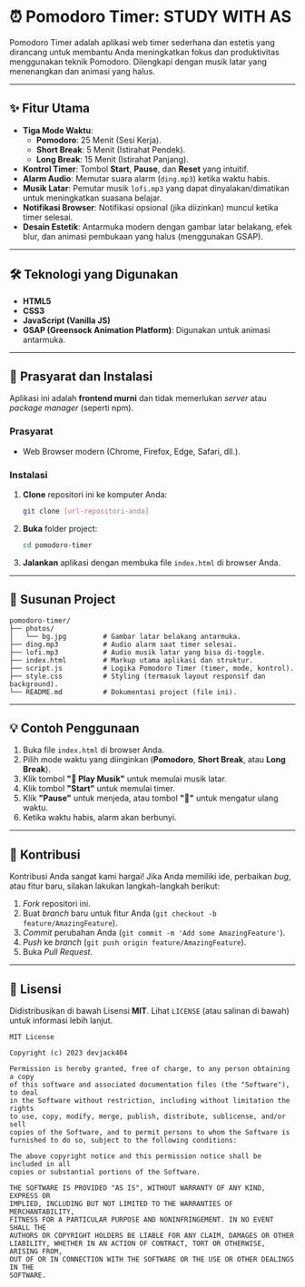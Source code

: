 # ⏰ Pomodoro Timer: STUDY WITH AS

[](https://opensource.org/licenses/MIT)
[]()

Pomodoro Timer adalah aplikasi web timer sederhana dan estetis yang dirancang untuk membantu Anda meningkatkan fokus dan produktivitas menggunakan teknik Pomodoro. Dilengkapi dengan musik latar yang menenangkan dan animasi yang halus.

-----

## ✨ Fitur Utama

  * **Tiga Mode Waktu**:
      * **Pomodoro**: 25 Menit (Sesi Kerja).
      * **Short Break**: 5 Menit (Istirahat Pendek).
      * **Long Break**: 15 Menit (Istirahat Panjang).
  * **Kontrol Timer**: Tombol **Start**, **Pause**, dan **Reset** yang intuitif.
  * **Alarm Audio**: Memutar suara alarm (`ding.mp3`) ketika waktu habis.
  * **Musik Latar**: Pemutar musik `lofi.mp3` yang dapat dinyalakan/dimatikan untuk meningkatkan suasana belajar.
  * **Notifikasi Browser**: Notifikasi opsional (jika diizinkan) muncul ketika timer selesai.
  * **Desain Estetik**: Antarmuka modern dengan gambar latar belakang, efek blur, dan animasi pembukaan yang halus (menggunakan GSAP).

-----

## 🛠️ Teknologi yang Digunakan

  * **HTML5**
  * **CSS3**
  * **JavaScript (Vanilla JS)**
  * **GSAP (Greensock Animation Platform)**: Digunakan untuk animasi antarmuka.

-----

## 🚀 Prasyarat dan Instalasi

Aplikasi ini adalah **frontend murni** dan tidak memerlukan *server* atau *package manager* (seperti npm).

### Prasyarat

  * Web Browser modern (Chrome, Firefox, Edge, Safari, dll.).

### Instalasi

1.  **Clone** repositori ini ke komputer Anda:
    ```bash
    git clone [url-repositori-anda]
    ```
2.  **Buka** folder project:
    ```bash
    cd pomodoro-timer
    ```
3.  **Jalankan** aplikasi dengan membuka file `index.html` di browser Anda.

-----

## 📂 Susunan Project

```
pomodoro-timer/
├── photos/
│   └── bg.jpg         # Gambar latar belakang antarmuka.
├── ding.mp3           # Audio alarm saat timer selesai.
├── lofi.mp3           # Audio musik latar yang bisa di-toggle.
├── index.html         # Markup utama aplikasi dan struktur.
├── script.js          # Logika Pomodoro Timer (timer, mode, kontrol).
├── style.css          # Styling (termasuk layout responsif dan background).
└── README.md          # Dokumentasi project (file ini).
```

-----

## 💡 Contoh Penggunaan

1.  Buka file `index.html` di browser Anda.
2.  Pilih mode waktu yang diinginkan (**Pomodoro**, **Short Break**, atau **Long Break**).
3.  Klik tombol **"🎵 Play Musik"** untuk memulai musik latar.
4.  Klik tombol **"Start"** untuk memulai timer.
5.  Klik **"Pause"** untuk menjeda, atau tombol **"🔁"** untuk mengatur ulang waktu.
6.  Ketika waktu habis, alarm akan berbunyi.

-----

## 🤝 Kontribusi

Kontribusi Anda sangat kami hargai\! Jika Anda memiliki ide, perbaikan *bug*, atau fitur baru, silakan lakukan langkah-langkah berikut:

1.  *Fork* repositori ini.
2.  Buat *branch* baru untuk fitur Anda (`git checkout -b feature/AmazingFeature`).
3.  *Commit* perubahan Anda (`git commit -m 'Add some AmazingFeature'`).
4.  *Push* ke *branch* (`git push origin feature/AmazingFeature`).
5.  Buka *Pull Request*.

-----

## 📜 Lisensi

Didistribusikan di bawah Lisensi **MIT**. Lihat `LICENSE` (atau salinan di bawah) untuk informasi lebih lanjut.

```
MIT License

Copyright (c) 2023 devjack404

Permission is hereby granted, free of charge, to any person obtaining a copy
of this software and associated documentation files (the "Software"), to deal
in the Software without restriction, including without limitation the rights
to use, copy, modify, merge, publish, distribute, sublicense, and/or sell
copies of the Software, and to permit persons to whom the Software is
furnished to do so, subject to the following conditions:

The above copyright notice and this permission notice shall be included in all
copies or substantial portions of the Software.

THE SOFTWARE IS PROVIDED "AS IS", WITHOUT WARRANTY OF ANY KIND, EXPRESS OR
IMPLIED, INCLUDING BUT NOT LIMITED TO THE WARRANTIES OF MERCHANTABILITY,
FITNESS FOR A PARTICULAR PURPOSE AND NONINFRINGEMENT. IN NO EVENT SHALL THE
AUTHORS OR COPYRIGHT HOLDERS BE LIABLE FOR ANY CLAIM, DAMAGES OR OTHER
LIABILITY, WHETHER IN AN ACTION OF CONTRACT, TORT OR OTHERWISE, ARISING FROM,
OUT OF OR IN CONNECTION WITH THE SOFTWARE OR THE USE OR OTHER DEALINGS IN THE
SOFTWARE.
```
